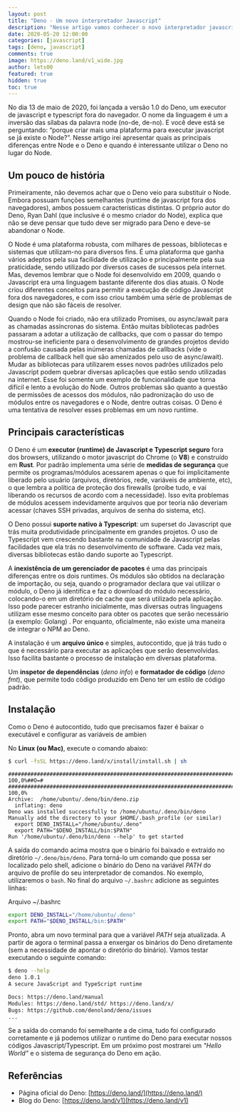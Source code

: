 ```yaml
---
layout: post
title: "Deno - Um novo interpretador Javascript"
description: "Nesse artigo vamos conhecer o novo interpretador javascript (Deno) que vem chamando atenção de várias pessoas da comunidade Javascript"
date: 2020-05-20 12:00:00
categories: [javascript]
tags: [deno, javascript]
comments: true
image: https://deno.land/v1_wide.jpg
author: lets00
featured: true
hidden: true
toc: true
---
```


No dia 13 de maio de 2020, foi lançada a versão 1.0 do Deno, um executor de javascript e typescript fora do navegador.  O nome da linguagem é um a inversão das sílabas da palavra node (no-de, de-no). E você deve está se perguntando: “porque criar mais uma plataforma para executar javascript se já existe o Node?”. Nesse artigo irei apresentar quais as principais diferenças entre Node e o Deno e quando é interessante utilizar o Deno no lugar do Node.


## Um pouco de história

Primeiramente, não devemos achar que o Deno veio para substituir o Node. Embora possuam funções semelhantes (runtime de javascript fora dos navegadores), ambos possuem características distintas. O próprio autor do Deno,  Ryan Dahl (que inclusive é o mesmo criador do Node), explica que não se deve pensar que tudo deve ser migrado para Deno e deve-se abandonar o Node.

O Node é uma plataforma robusta, com milhares de pessoas, bibliotecas e sistemas que utilizam-no para diversos fins. É uma plataforma que ganha vários adeptos pela sua facilidade de utilização e principalmente pela sua praticidade, sendo utilizado por diversos cases de sucessos pela internet. Mas, devemos lembrar que o Node foi desenvolvido em 2009, quando o Javascript era uma linguagem bastante diferente dos dias atuais. O Node criou diferentes conceitos para permitir a execução de código Javascript fora dos navegadores, e com isso criou também uma série de problemas de design que não são fáceis de resolver.

Quando o Node foi criado, não era utilizado Promises, ou async/await para as chamadas assíncronas do sistema. Então muitas bibliotecas padrões passaram a adotar a utilização de callbacks, que com o passar do tempo mostrou-se ineficiente para o desenvolvimento de grandes projetos devido a confusão causada pelas inúmeras chamadas de callbacks (vide o problema de callback hell que são amenizados pelo uso de async/await). Mudar as bibliotecas para utilizarem esses novos padrões utilizados pelo Javascript podem quebrar diversas aplicações que estão sendo utilizadas na internet. Esse foi somente um exemplo de funcionalidade que torna difícil e lento a evolução do Node.
Outros problemas são quanto a questão de permissões de acessos dos módulos, não padronização do uso de módulos entre os navegadores e o Node, dentre outras coisas. O Deno é uma tentativa de resolver esses problemas em um novo runtime.

## Principais características

O Deno é um **executor (runtime) de Javascript e Typescript seguro** fora dos browsers, utilizando o motor javascript do Chrome (o **V8**) e construído em **Rust**.
Por padrão implementa uma série de **medidas de segurança** que permite os programas/módulos acessarem apenas o que foi implicitamente liberado pelo usuário (arquivos, diretórios, rede, variáveis de ambiente, etc), o que lembra a política de proteção dos firewalls (proíbe tudo, e vai liberando os recursos de acordo com a necessidade). Isso evita problemas de módulos acessem indevidamente arquivos que por teoria não deveriam acessar (chaves SSH privadas, arquivos de senha do sistema, etc).

O Deno possui **suporte nativo à Typescript**: um superset do Javascript que trás muita produtividade principalmente em grandes projetos. O uso de Typescript vem crescendo bastante na comunidade de Javascript pelas facilidades que ela trás no desenvolvimento de software. Cada vez mais, diversas bibliotecas estão dando suporte ao Typescript.

A **inexistência de um gerenciador de pacotes** é uma das principais diferenças entre os dois runtimes. Os módulos são obtidos na declaração de importação, ou seja, quando o programador declara que vai utilizar o módulo, o Deno já identifica e faz o download do módulo necessário, colocando-o em um diretório de cache que será utilizado pela aplicação. Isso pode parecer estranho inicialmente, mas diversas outras linguagens utilizam esse mesmo conceito para obter os pacotes que serão necessário (a exemplo: Golang) . Por enquanto, oficialmente, não existe uma maneira de integrar o NPM ao Deno.

A instalação é um **arquivo único** e simples, autocontido, que já trás tudo o que é necessário para executar as aplicações que serão desenvolvidas. Isso facilita bastante o processo de instalação em diversas plataforma.

Um **inspetor de dependências** (_deno info_) e **formatador de código** (_deno fmt_), que permite todo código produzido em Deno ter um estilo de código padrão.

## Instalação

Como o Deno é autocontido, tudo que precisamos fazer é baixar o executável e configurar as variáveis de ambien

No **Linux (ou Mac)**, execute o comando abaixo:

```sh
$ curl -fsSL https://deno.land/x/install/install.sh | sh
```

```
######################################################################## 100,0%##O=#                                         ######################################################################## 100,0%
Archive:  /home/ubuntu/.deno/bin/deno.zip
  inflating: deno                    
Deno was installed successfully to /home/ubuntu/.deno/bin/deno
Manually add the directory to your $HOME/.bash_profile (or similar)
  export DENO_INSTALL="/home/ubuntu/.deno"
  export PATH="$DENO_INSTALL/bin:$PATH"
Run '/home/ubuntu/.deno/bin/deno --help' to get started
```
A saída do comando acima mostra que o binário foi baixado e extraído no diretório `~/.deno/bin/deno`.
Para torná-lo um comando que possa ser localizado pelo shell, adicione o binário do Deno na variável _PATH_ do arquivo de profile do seu interpretador de comandos. No exemplo, utilizaremos o `bash`. No final do arquivo `~/.bashrc` adicione as seguintes linhas:

Arquivo ~/.bashrc 
```sh
export DENO_INSTALL="/home/ubuntu/.deno"
export PATH="$DENO_INSTALL/bin:$PATH"
```

Pronto, abra um novo terminal para que a variável _PATH_ seja atualizada. A partir de agora o terminal passa a enxergar os binários do Deno diretamente (sem a necessidade de apontar o diretório do binário). Vamos testar executando o seguinte comando:

```sh
$ deno --help
deno 1.0.1
A secure JavaScript and TypeScript runtime

Docs: https://deno.land/manual
Modules: https://deno.land/std/ https://deno.land/x/
Bugs: https://github.com/denoland/deno/issues
...
```

Se a saída do comando foi semelhante a de cima, tudo foi configurado corretamente e já podemos utilizar o runtime do Deno para executar nossos códigos Javascript/Typescript.
Em um próximo post mostrarei um _"Hello World"_ e o sistema de segurança do Deno em ação.

## Referências

- Página oficial do Deno: [https://deno.land/](https://deno.land/)
- Blog do Deno: [https://deno.land/v1](https://deno.land/v1)